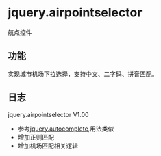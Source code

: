 # jquery.airpointselector
航点控件

## 功能
实现城市机场下拉选择，支持中文、二字码、拼音匹配。

## 日志

jquery.airpointselector V1.00

* 参考[jquery.autocomplete](https://github.com/RadishJ/jquery.autocomplete),用法类似
* 增加正则匹配
* 增加机场匹配相关逻辑